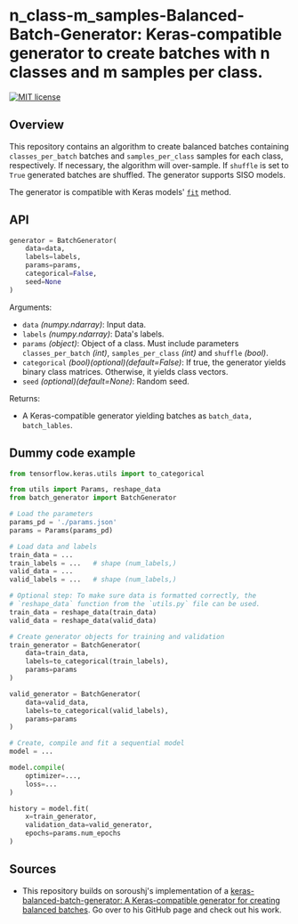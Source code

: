 # n_class-m_samples-Balanced-Batch-Generator: Keras-compatible generator to create batches with n classes and m samples per class.

[![MIT license](https://img.shields.io/badge/license-MIT-brightgreen.svg)](https://opensource.org/licenses/MIT)

## Overview

This repository contains an algorithm to create balanced batches containing `classes_per_batch` batches and `samples_per_class` samples for each class, respectively. If necessary, the algorithm will over-sample. If `shuffle` is set to `True` generated batches are shuffled. The generator supports SISO models.

The generator is compatible with Keras models' [`fit`](https://keras.io/api/models/model_training_apis/#fit-method) method.

## API

```python
generator = BatchGenerator(
    data=data,
    labels=labels,
    params=params,
    categorical=False,
    seed=None
)
```

Arguments:
- `data` *(numpy.ndarray)*: Input data.
- `labels` *(numpy.ndarray)*: Data's labels.
- `params` *(object)*: Object of a class. Must include parameters `classes_per_batch` *(int)*, `samples_per_class` *(int)* and `shuffle` *(bool)*.
- `categorical` *(bool)(optional)(default=False)*: If true, the generator yields binary class matrices. Otherwise, it yields class vectors.
- `seed` *(optional)(default=None)*: Random seed.

Returns:
- A Keras-compatible generator yielding batches as `batch_data, batch_lables`.

## Dummy code example

```python
from tensorflow.keras.utils import to_categorical

from utils import Params, reshape_data
from batch_generator import BatchGenerator

# Load the parameters
params_pd = './params.json'
params = Params(params_pd)

# Load data and labels
train_data = ...
train_labels = ...   # shape (num_labels,)
valid_data = ...
valid_labels = ...   # shape (num_labels,)

# Optional step: To make sure data is formatted correctly, the
# `reshape_data` function from the `utils.py` file can be used.
train_data = reshape_data(train_data)
valid_data = reshape_data(valid_data)

# Create generator objects for training and validation
train_generator = BatchGenerator(
    data=train_data,
    labels=to_categorical(train_labels),
    params=params
)

valid_generator = BatchGenerator(
    data=valid_data,
    labels=to_categorical(valid_labels),
    params=params
)

# Create, compile and fit a sequential model
model = ...

model.compile(
    optimizer=...,
    loss=...
)

history = model.fit(
    x=train_generator,
    validation_data=valid_generator,
    epochs=params.num_epochs
)
```

## Sources

- This repository builds on soroushj's implementation of a [keras-balanced-batch-generator: A Keras-compatible generator for creating balanced batches](https://github.com/soroushj/keras-balanced-batch-generator). Go over to his GitHub page and check out his work.
